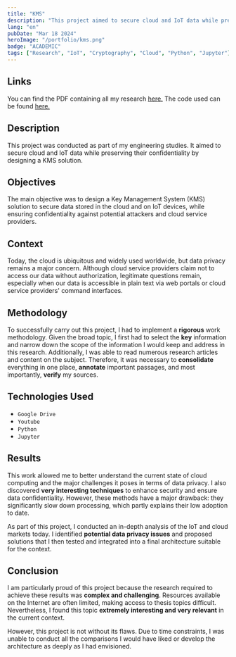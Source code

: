 ```yaml
---
title: "KMS"
description: "This project aimed to secure cloud and IoT data while preserving their confidentiality by designing a KMS solution."
lang: "en"
pubDate: "Mar 18 2024"
heroImage: "/portfolio/kms.png"
badge: "ACADEMIC"
tags: ["Research", "IoT", "Cryptography", "Cloud", "Python", "Jupyter"]
---
```


## Links
You can find the PDF containing all my research [here.](https://drive.google.com/file/d/1UkKAquoLUDmB5lMYlOXcaKfMmTrNvRhJ/view?usp=sharing)
The code used can be found [here.](https://github.com/IssamSisbane/kms)

## Description
This project was conducted as part of my engineering studies. It aimed to secure cloud and IoT data while preserving their confidentiality by designing a KMS solution.

## Objectives
The main objective was to design a Key Management System (KMS) solution to secure data stored in the cloud and on IoT devices, while ensuring confidentiality against potential attackers and cloud service providers.

## Context
Today, the cloud is ubiquitous and widely used worldwide, but data privacy remains a major concern. Although cloud service providers claim not to access our data without authorization, legitimate questions remain, especially when our data is accessible in plain text via web portals or cloud service providers' command interfaces.

## Methodology
To successfully carry out this project, I had to implement a **rigorous** work methodology. Given the broad topic, I first had to select the **key** information and narrow down the scope of the information I would keep and address in this research. Additionally, I was able to read numerous research articles and content on the subject. Therefore, it was necessary to **consolidate** everything in one place, **annotate** important passages, and most importantly, **verify** my sources.

## Technologies Used
* `Google Drive`
* `Youtube`
* `Python`
* `Jupyter`

## Results
This work allowed me to better understand the current state of cloud computing and the major challenges it poses in terms of data privacy. I also discovered **very interesting techniques** to enhance security and ensure data confidentiality. However, these methods have a major drawback: they significantly slow down processing, which partly explains their low adoption to date.

As part of this project, I conducted an in-depth analysis of the IoT and cloud markets today. I identified **potential data privacy issues** and proposed solutions that I then tested and integrated into a final architecture suitable for the context.

## Conclusion
I am particularly proud of this project because the research required to achieve these results was **complex and challenging**. Resources available on the Internet are often limited, making access to thesis topics difficult. Nevertheless, I found this topic **extremely interesting and very relevant** in the current context.

However, this project is not without its flaws. Due to time constraints, I was unable to conduct all the comparisons I would have liked or develop the architecture as deeply as I had envisioned.

